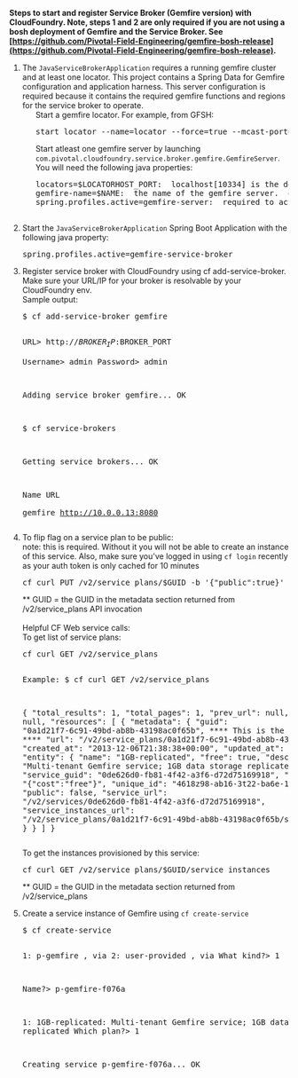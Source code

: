 <strong>Steps to start and register Service Broker (Gemfire version) with CloudFoundry.  Note, steps 1 and 2 are only required if you are not using a bosh deployment of Gemfire and the Service Broker.  See [https://github.com/Pivotal-Field-Engineering/gemfire-bosh-release](https://github.com/Pivotal-Field-Engineering/gemfire-bosh-release). </strong>
<ol>
<li>The <code>JavaServiceBrokerApplication</code> requires a running gemfire cluster and at least one locator.  This project contains a Spring Data for Gemfire configuration and application harness.  This server configuration is required because it contains the required gemfire functions and regions for the service broker to operate.
<ul>
Start a gemfire locator.  For example, from GFSH: <pre>start locator --name=locator --force=true --mcast-port=0 --log-level=fine</pre>
</ul>
<ul>
Start atleast one gemfire server by launching <code>com.pivotal.cloudfoundry.service.broker.gemfire.GemfireServer</code>.  You will need the following java properties:
<pre>locators=$LOCATORHOST_PORT:  localhost[10334] is the default.  This is only required if you have a different host/port combo
gemfire-name=$NAME:  the name of the gemfire server.  gemfire-server is the default
spring.profiles.active=gemfire-server:  required to activate the appropriate spring profile and gemfire spring beams<br>
</pre>
</ul>
</li>
<li>Start the <code>JavaServiceBrokerApplication</code> Spring Boot Application with the following java property:
<pre>spring.profiles.active=gemfire-service-broker</pre>
</li>
<li>Register service broker with CloudFoundry using cf add-service-broker.  Make sure your URL/IP for your broker is resolvable by your CloudFoundry env.<br>
Sample output: <br>
<pre>$ cf add-service-broker gemfire

URL> http://$BROKER_IP:$BROKER_PORT<br>
Username> admin
Password> admin

Adding service broker gemfire... OK

$ cf service-brokers

Getting service brokers... OK

Name      URL                  
gemfire   http://10.0.0.13:8080</pre>
</li>
<li>To flip flag on a service plan to be public:<br>
note: this is required.  Without it you will not be able to create an instance of this service.  Also, make sure you've logged in using <code>cf login</code> recently as your auth token is only cached for 10 minutes
<pre>cf curl PUT /v2/service_plans/$GUID -b '{"public":true}'</pre>
** GUID = the GUID in the metadata section returned from /v2/service_plans API invocation
<br><br>
Helpful CF Web service calls:<br>
To get list of service plans:
<pre>cf curl GET /v2/service_plans

Example:
$ cf curl GET /v2/service_plans

{
  "total_results": 1,
  "total_pages": 1,
  "prev_url": null,
  "next_url": null,
  "resources": [
    {
      "metadata": {
        "guid": "0a1d21f7-6c91-49bd-ab8b-43198ac0f65b",    **** This is the value to use ****
        "url": "/v2/service_plans/0a1d21f7-6c91-49bd-ab8b-43198ac0f65b",
        "created_at": "2013-12-06T21:38:38+00:00",
        "updated_at": null
      },
      "entity": {
        "name": "1GB-replicated",
        "free": true,
        "description": "Multi-tenant Gemfire service; 1GB data storage replicated",
        "service_guid": "0de626d0-fb81-4f42-a3f6-d72d75169918",
        "extra": "{\"cost\":\"free\"}",
        "unique_id": "4618z98-ab16-3t22-ba6e-1f258d3addz2",
        "public": false,
        "service_url": "/v2/services/0de626d0-fb81-4f42-a3f6-d72d75169918",
        "service_instances_url": "/v2/service_plans/0a1d21f7-6c91-49bd-ab8b-43198ac0f65b/service_instances"
      }
    }
  ]
}
</pre>

To get the instances provisioned by this service:
<pre>cf curl GET /v2/service_plans/$GUID/service_instances</pre>
** GUID = the GUID in the metadata section returned from /v2/service_plans
</li>
<li>Create a service instance of Gemfire using <code>cf create-service</code>
<pre>
$ cf create-service

1: p-gemfire , via 
2: user-provided , via 
What kind?> 1

Name?> p-gemfire-f076a

1: 1GB-replicated: Multi-tenant Gemfire service; 1GB data storage replicated
Which plan?> 1

Creating service p-gemfire-f076a... OK
</pre>
</li>
</ol>
